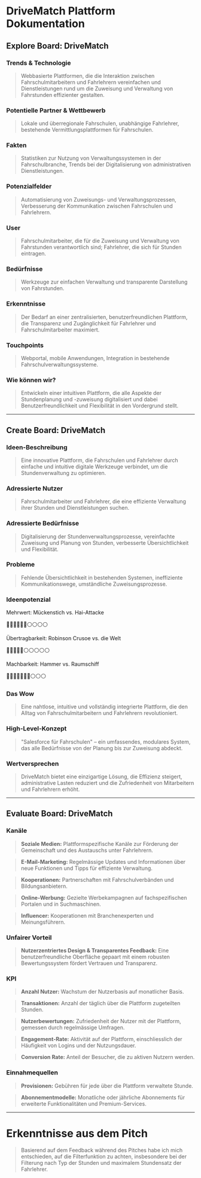 # DriveMatch Plattform Dokumentation

## Explore Board: DriveMatch

### Trends & Technologie
> Webbasierte Plattformen, die die Interaktion zwischen Fahrschulmitarbeitern und Fahrlehrern vereinfachen und Dienstleistungen rund um die Zuweisung und Verwaltung von Fahrstunden effizienter gestalten.

### Potentielle Partner & Wettbewerb
> Lokale und überregionale Fahrschulen, unabhängige Fahrlehrer, bestehende Vermittlungsplattformen für Fahrschulen.

### Fakten
> Statistiken zur Nutzung von Verwaltungssystemen in der Fahrschulbranche, Trends bei der Digitalisierung von administrativen Dienstleistungen.

### Potenzialfelder
> Automatisierung von Zuweisungs- und Verwaltungsprozessen, Verbesserung der Kommunikation zwischen Fahrschulen und Fahrlehrern.

### User
> Fahrschulmitarbeiter, die für die Zuweisung und Verwaltung von Fahrstunden verantwortlich sind; Fahrlehrer, die sich für Stunden eintragen.

### Bedürfnisse
> Werkzeuge zur einfachen Verwaltung und transparente Darstellung von Fahrstunden.

### Erkenntnisse
> Der Bedarf an einer zentralisierten, benutzerfreundlichen Plattform, die Transparenz und Zugänglichkeit für Fahrlehrer und Fahrschulmitarbeiter maximiert.

### Touchpoints
> Webportal, mobile Anwendungen, Integration in bestehende Fahrschulverwaltungssysteme.

### Wie können wir?
> Entwickeln einer intuitiven Plattform, die alle Aspekte der Stundenplanung und -zuweisung digitalisiert und dabei Benutzerfreundlichkeit und Flexibilität in den Vordergrund stellt.

---

## Create Board: DriveMatch

### Ideen-Beschreibung
> Eine innovative Plattform, die Fahrschulen und Fahrlehrer durch einfache und intuitive digitale Werkzeuge verbindet, um die Stundenverwaltung zu optimieren.

### Adressierte Nutzer
> Fahrschulmitarbeiter und Fahrlehrer, die eine effiziente Verwaltung ihrer Stunden und Dienstleistungen suchen.

### Adressierte Bedürfnisse
> Digitalisierung der Stundenverwaltungsprozesse, vereinfachte Zuweisung und Planung von Stunden, verbesserte Übersichtlichkeit und Flexibilität.

### Probleme
> Fehlende Übersichtlichkeit in bestehenden Systemen, ineffiziente Kommunikationswege, umständliche Zuweisungsprozesse.

### Ideenpotenzial
Mehrwert: Mückenstich vs. Hai-Attacke

🔵🔵🔵🔵🔵🔵⚪️⚪️⚪️⚪️

Übertragbarkeit: Robinson Crusoe vs. die Welt

🔵🔵🔵🔵🔵⚪️⚪️⚪️⚪️⚪️

Machbarkeit: Hammer vs. Raumschiff

🔵🔵🔵🔵🔵🔵🔵⚪️⚪️⚪️

### Das Wow
> Eine nahtlose, intuitive und vollständig integrierte Plattform, die den Alltag von Fahrschulmitarbeitern und Fahrlehrern revolutioniert.

### High-Level-Konzept
> "Salesforce für Fahrschulen" – ein umfassendes, modulares System, das alle Bedürfnisse von der Planung bis zur Zuweisung abdeckt.

### Wertversprechen
> DriveMatch bietet eine einzigartige Lösung, die Effizienz steigert, administrative Lasten reduziert und die Zufriedenheit von Mitarbeitern und Fahrlehrern erhöht.

---

## Evaluate Board: DriveMatch

### Kanäle

> **Soziale Medien:** Plattformspezifische Kanäle zur Förderung der Gemeinschaft und des Austauschs unter Fahrlehrern.

> **E-Mail-Marketing:** Regelmässige Updates und Informationen über neue Funktionen und Tipps für effiziente Verwaltung.

> **Kooperationen:** Partnerschaften mit Fahrschulverbänden und Bildungsanbietern.

> **Online-Werbung:** Gezielte Werbekampagnen auf fachspezifischen Portalen und in Suchmaschinen.

> **Influencer:** Kooperationen mit Branchenexperten und Meinungsführern.

### Unfairer Vorteil

> **Nutzerzentriertes Design & Transparentes Feedback:** Eine benutzerfreundliche Oberfläche gepaart mit einem robusten Bewertungssystem fördert Vertrauen und Transparenz.

### KPI

> **Anzahl Nutzer:** Wachstum der Nutzerbasis auf monatlicher Basis.

> **Transaktionen:** Anzahl der täglich über die Plattform zugeteilten Stunden.

> **Nutzerbewertungen:** Zufriedenheit der Nutzer mit der Plattform, gemessen durch regelmässige Umfragen.

> **Engagement-Rate:** Aktivität auf der Plattform, einschliesslich der Häufigkeit von Logins und der Nutzungsdauer.

> **Conversion Rate:** Anteil der Besucher, die zu aktiven Nutzern werden.

### Einnahmequellen

> **Provisionen:** Gebühren für jede über die Plattform verwaltete Stunde.

> **Abonnementmodelle:** Monatliche oder jährliche Abonnements für erweiterte Funktionalitäten und Premium-Services.

---

# Erkenntnisse aus dem Pitch

> Basierend auf dem Feedback während des Pitches habe ich mich entschieden, auf die Filterfunktion zu achten, insbesondere bei der Filterung nach Typ der Stunden und maximalem Stundensatz der Fahrlehrer.
